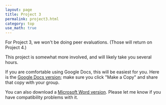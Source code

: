 ```yaml
---
layout: page
title: Project 3
permalink: project3.html 
category: top
use_math: true
---
```


For Project 3, we won't be doing peer evaluations. (Those will return on Project 4.)

This project is somewhat more involved, and will likely take you several hours. 

If you are comfortable using Google Docs, this will be easiest for you. Here is the <a href="https://docs.google.com/document/d/1iyLBFfXfyOt31GisChHtM8E-0opAjtoPnChdlVJ-zj4/">Google Docs version</a>; make sure you click "Make a Copy" and share that copy with your group.

You can also download a <a href="project3.docx">Microsoft Word version</a>. Please let me know if you have compatibility problems with it.
 

